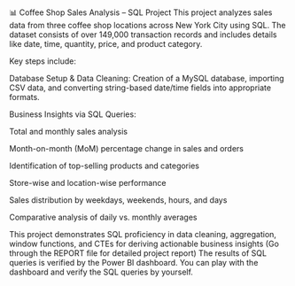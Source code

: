 📊 Coffee Shop Sales Analysis – SQL Project
This project analyzes sales data from three coffee shop locations across New York City using SQL. The dataset consists of over 149,000 transaction records and includes details like date, time, quantity, price, and product category.

Key steps include:

Database Setup & Data Cleaning: Creation of a MySQL database, importing CSV data, and converting string-based date/time fields into appropriate formats.

Business Insights via SQL Queries:

Total and monthly sales analysis

Month-on-month (MoM) percentage change in sales and orders

Identification of top-selling products and categories

Store-wise and location-wise performance

Sales distribution by weekdays, weekends, hours, and days

Comparative analysis of daily vs. monthly averages

This project demonstrates SQL proficiency in data cleaning, aggregation, window functions, and CTEs for deriving actionable business insights (Go through the REPORT file for detailed project report)
The results of SQL queries is verified by the Power BI dashboard. You can play with the dashboard and verify the SQL queries by yourself.

